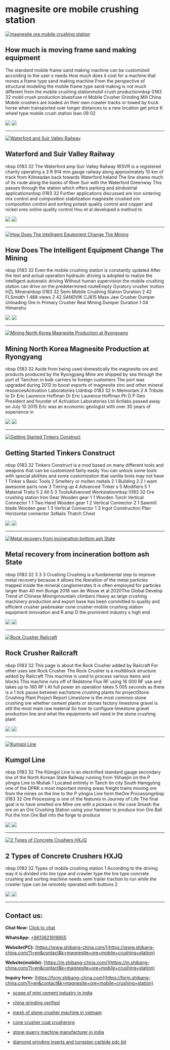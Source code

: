 # magnesite ore mobile crushing station

<a href="https://swt.shibang-china.com/?l=en&img&k=magnesite+ore+mobile+crushing+station" target="_blank">![magnesite ore mobile crushing station](http://static.shibang-china.com/all-800x300/303.jpg)</a>

## How much is moving frame sand making equipment
The standard mobile frame sand making machine can be customized according to the user s needs How much does it cost for a machine that moves a frame type sand making machine From the perspective of structural modeling the mobile frame type sand making is not much different from the mobile crushing stationmobil crush productionnbsp 0183 32 mobil crush production bluesfuse nl Mobile Crusher Grinding Mill China Mobile crushers are loaded on their own crawler tracks or towed by truck horse when transported over longer distances to a new location get price K wheel type mobile crush station lean 09 02


<a href="https://whatsapp.shibangsoft.com/WhatsApp.php" target="_blank" title="WhatsApp">![](http://static.shibang-china.com/icon/whatsapp.png)</a> <a href="https://swt.shibang-china.com/?l=en&icon&k=magnesite+ore+mobile+crushing+station" target="_blank">![](http://static.shibang-china.com/icon/chat-en.png)</a>

---

<a href="https://swt.shibang-china.com/?l=en&img&k=magnesite+ore+mobile+crushing+station" target="_blank">![Waterford and Suir Valley Railway](http://static.shibang-china.com/all-800x300/533.jpg)</a>

## Waterford and Suir Valley Railway
nbsp 0183 32 The Waterford amp Suir Valley Railway WSVR is a registered charity operating a 3 ft 914 mm gauge railway along approximately 10 km of track from Kilmeadan back towards Waterford Ireland The line shares much of its route along the banks of River Suir with the Waterford Greenway This passes through the station which offers parking and aIndustrial applicationsnbsp 0183 32 Further applications discussed are iron sintering mix control and composition stabilization magnesite crushed ore composition control and sorting potash quality control and copper and nickel ores online quality control Hou et al developed a method to


<a href="https://whatsapp.shibangsoft.com/WhatsApp.php" target="_blank" title="WhatsApp">![](http://static.shibang-china.com/icon/whatsapp.png)</a> <a href="https://swt.shibang-china.com/?l=en&icon&k=magnesite+ore+mobile+crushing+station" target="_blank">![](http://static.shibang-china.com/icon/chat-en.png)</a>

---

<a href="https://swt.shibang-china.com/?l=en&img&k=magnesite+ore+mobile+crushing+station" target="_blank">![How Does The Intelligent Equipment Change The Mining](http://static.shibang-china.com/all-800x300/1523.jpg)</a>

## How Does The Intelligent Equipment Change The Mining
nbsp 0183 32 Even the mobile crushing station is constantly updated After the test and actual operation hydraulic driving is adopted to realize the intelligent automatic driving Without human supervision the mobile crushing station can drive on the predetermined routeEmpty Gyratory crusher motion HZL Mineralnbsp 0183 32 Semi Mobile Crushing Station Duration 2 42 FLSmidth 1 488 views 2 42 SANDVIK CJ815 Mass Jaw Crusher Dumper Unloading Ore in Primary Crusher Real Mining Dumper Duration 1 04 Himanshu


<a href="https://whatsapp.shibangsoft.com/WhatsApp.php" target="_blank" title="WhatsApp">![](http://static.shibang-china.com/icon/whatsapp.png)</a> <a href="https://swt.shibang-china.com/?l=en&icon&k=magnesite+ore+mobile+crushing+station" target="_blank">![](http://static.shibang-china.com/icon/chat-en.png)</a>

---

<a href="https://swt.shibang-china.com/?l=en&img&k=magnesite+ore+mobile+crushing+station" target="_blank">![Mining North Korea Magnesite Production at Ryongyang](http://static.shibang-china.com/all-800x300/113.jpg)</a>

## Mining North Korea Magnesite Production at Ryongyang
nbsp 0183 32 Aside from being used domestically the magnesite ore and products produced by the Ryongyang Mine are shipped by sea through the port of Tanchon in bulk carriers to foreign customers The port was upgraded during 2012 to boost exports of magnesite zinc and other mineral resourcesActivation Laboratories Ltdnbsp 0183 32 In Memoriam 2 A Tribute to Dr Eric Laurence Hoffman Dr Eric Laurence Hoffman Ph D P Geo President and founder of Activation Laboratories Ltd Actlabs passed away on July 10 2015 Eric was an economic geologist with over 30 years of experience in


<a href="https://whatsapp.shibangsoft.com/WhatsApp.php" target="_blank" title="WhatsApp">![](http://static.shibang-china.com/icon/whatsapp.png)</a> <a href="https://swt.shibang-china.com/?l=en&icon&k=magnesite+ore+mobile+crushing+station" target="_blank">![](http://static.shibang-china.com/icon/chat-en.png)</a>

---

<a href="https://swt.shibang-china.com/?l=en&img&k=magnesite+ore+mobile+crushing+station" target="_blank">![Getting Started Tinkers Construct](http://static.shibang-china.com/all-800x300/690.jpg)</a>

## Getting Started Tinkers Construct
nbsp 0183 32 Tinkers Construct is a mod based on many different tools and weapons that can be customized fairly easily You can unlock some tools with special abilities and some customization that vanilla tools may not have 1 Tinker s Basic Tools 2 Smeltery or molten metals 2 1 Building 2 2 I want awesome parts now 3 Tiering up 4 Advanced Tinker s 5 Modifiers 5 1 Material Traits 5 2 All 5 3 ToolsAdvanced Workstationnbsp 0183 32 Ore crushing station Iron Gear Wooden gear 1 1 Wooden Torch Vertical Connector 1 1 Two Hand Wooden gear 1 2 Vertical Connector 2 1 Sawmill blade Wooden gear 1 3 Vertical Connector 1 3 Ingot Construction Plan Horizontal connector 3xNails Thatch Chest


<a href="https://whatsapp.shibangsoft.com/WhatsApp.php" target="_blank" title="WhatsApp">![](http://static.shibang-china.com/icon/whatsapp.png)</a> <a href="https://swt.shibang-china.com/?l=en&icon&k=magnesite+ore+mobile+crushing+station" target="_blank">![](http://static.shibang-china.com/icon/chat-en.png)</a>

---

<a href="https://swt.shibang-china.com/?l=en&img&k=magnesite+ore+mobile+crushing+station" target="_blank">![Metal recovery from incineration bottom ash State](http://static.shibang-china.com/all-800x300/307.jpg)</a>

## Metal recovery from incineration bottom ash State
nbsp 0183 32 3 3 3 Crushing Crushing is a fundamental step to improve metal recovery because it allows the liberation of the metal particles trapped inside the mineral conglomerates It is often employed for particles larger than 40 mm Bunge 2018 van de Wouw et al 2020The Global Develop Trend of Chinese Miningmountain climbers Heavy as large crushing machinery production and export base has been committed to quality and efficient crusher jawbreaker cone crusher mobile crushing station equipment innovation and R amp D the prominent industry s high end


<a href="https://whatsapp.shibangsoft.com/WhatsApp.php" target="_blank" title="WhatsApp">![](http://static.shibang-china.com/icon/whatsapp.png)</a> <a href="https://swt.shibang-china.com/?l=en&icon&k=magnesite+ore+mobile+crushing+station" target="_blank">![](http://static.shibang-china.com/icon/chat-en.png)</a>

---

<a href="https://swt.shibang-china.com/?l=en&img&k=magnesite+ore+mobile+crushing+station" target="_blank">![Rock Crusher Railcraft](http://static.shibang-china.com/all-800x300/517.jpg)</a>

## Rock Crusher Railcraft
nbsp 0183 32 This page is about the Rock Crusher added by Railcraft For other uses see Rock Crusher The Rock Crusher is a multiblock structure added by Railcraft This machine is used to process various items and blocks This machine runs off of Redstone Flux RF using 16 000 RF use and takes up to 160 RF t At full power an operation takes 5 005 seconds as there is a 1 tick pause between eachstone crushing plants for projectStone Crushing Plant Project Report Limestone is the most common stone crushing ore whether cement plants or stones factory limestone gravel is still the most main raw material So how to configure limestone gravel production line and what the equipments will need in the stone crushing plant


<a href="https://whatsapp.shibangsoft.com/WhatsApp.php" target="_blank" title="WhatsApp">![](http://static.shibang-china.com/icon/whatsapp.png)</a> <a href="https://swt.shibang-china.com/?l=en&icon&k=magnesite+ore+mobile+crushing+station" target="_blank">![](http://static.shibang-china.com/icon/chat-en.png)</a>

---

<a href="https://swt.shibang-china.com/?l=en&img&k=magnesite+ore+mobile+crushing+station" target="_blank">![Kumgol Line](http://static.shibang-china.com/all-800x300/504.jpg)</a>

## Kumgol Line
nbsp 0183 32 The Kŭmgol Line is an electrified standard gauge secondary line of the North Korean State Railway running from Yŏhaejin on the P yŏngra Line to Muhak 1 Located entirely in Tanch ŏn city South Hamgyŏng one of the DPRK s most important mining areas freight trains moving ore from the mines on the line to the P yŏngra Line form theOre Processingnbsp 0183 32 Ore Processing is one of the features in Journey of Life The final goal is to have smelted ore Mine ore with a pickaxe in the cave Smash the ore on an Ore Crushing Station using your hammer to produce Iron Ore Ball Put the Iron Ore Ball into the forge to produce


<a href="https://whatsapp.shibangsoft.com/WhatsApp.php" target="_blank" title="WhatsApp">![](http://static.shibang-china.com/icon/whatsapp.png)</a> <a href="https://swt.shibang-china.com/?l=en&icon&k=magnesite+ore+mobile+crushing+station" target="_blank">![](http://static.shibang-china.com/icon/chat-en.png)</a>

---

<a href="https://swt.shibang-china.com/?l=en&img&k=magnesite+ore+mobile+crushing+station" target="_blank">![2 Types of Concrete Crushers HXJQ](http://static.shibang-china.com/all-800x300/711.jpg)</a>

## 2 Types of Concrete Crushers HXJQ
nbsp 0183 32 Types of mobile crushing station 1 According to the driving way it is divided into tire type and crawler type the tire type concrete crushing and sorting machine needs semi trailer traction to run while the crawler type can be remotely operated with buttons 2

<a href="https://whatsapp.shibangsoft.com/WhatsApp.php" target="_blank" title="WhatsApp">![](http://static.shibang-china.com/icon/whatsapp.png)</a> <a href="https://swt.shibang-china.com/?l=en&icon&k=magnesite+ore+mobile+crushing+station" target="_blank">![](http://static.shibang-china.com/icon/chat-en.png)</a>

---
## Contact us:

**Chat Now:** [Click to chat](https://swt.shibang-china.com?l=en&contact&k=magnesite+ore+mobile+crushing+station)

**WhatsApp:**  [+8613621919955](https://whatsapp.shibangsoft.com/WhatsApp.php)

**Website(PC):** [https://www.shibang-china.com/](https://www.shibang-china.com/?l=en&contact&k=magnesite+ore+mobile+crushing+station)

**Website(mobile):** [https://m.shibang-china.com/](https://m.shibang-china.com/?l=en&contact&k=magnesite+ore+mobile+crushing+station)

**Inquiry form:** [https://form.shibang-china.com](https://form.shibang-china.com?l=en&contact&k=magnesite+ore+mobile+crushing+station)

* [scope of mini cement industry in india](../164/scope%20of%20mini%20cement%20industry%20in%20india.md)

* [china grinding verified](../169/china%20grinding%20verified.md)

* [mesh of stone crusher machine in vietnam](../167/mesh%20of%20stone%20crusher%20machine%20in%20vietnam.md)

* [cone crusher coal crusherorg](../170/cone%20crusher%20coal%20crusherorg.md)

* [stone quarry machine manufacturer in india](../165/stone%20quarry%20machine%20manufacturer%20in%20india.md)

* [diamond grinding inserts and tungsten carbide pdc bit](../165/diamond%20grinding%20inserts%20and%20tungsten%20carbide%20pdc%20bit.md)